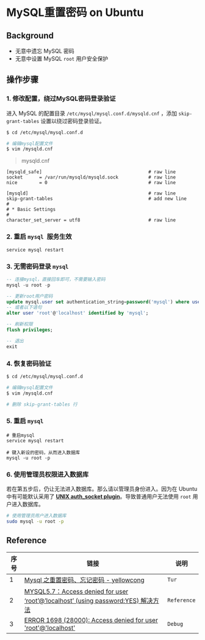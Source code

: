 # MySQL重置密码 on Ubuntu

## Background

- 无意中遗忘 MySQL 密码
- 无意中设置 MySQL `root` 用户安全保护



## 操作步骤

### 1. 修改配置，绕过MySQL密码登录验证

进入 MySQL 的配置目录 `/etc/mysql/mysql.conf.d/mysqld.cnf` ，添加 `skip-grant-tables` 设置以绕过密码登录验证。

```bash
$ cd /etc/mysql/mysql.conf.d

# 编辑mysql配置文件
$ vim /mysqld.cnf
```

> mysqld.cnf

```
[mysqld_safe]										# raw line
socket      = /var/run/mysqld/mysqld.sock			# raw line
nice        = 0										# raw line

[mysqld]											# raw line
skip-grant-tables									# add new line             
#
# * Basic Settings
#
character_set_server = utf8							# raw line
```



### 2. 重启 `mysql `服务生效

    service mysql restart



### 3. 无需密码登录 `mysql`

```sql
-- 连接mysql，直接回车即可，不需要输入密码
mysql -u root -p

-- 更新root用户密码
update mysql.user set authentication_string=password('mysql') where user='root' and Host = 'localhost';
-- 或者以下语句
alter user 'root'@'localhost' identified by 'mysql';

-- 刷新权限
flush privileges;

-- 退出
exit
```



### 4. 恢复密码验证

```bash
$ cd /etc/mysql/mysql.conf.d

# 编辑mysql配置文件
$ vim /mysqld.cnf

# 删除 skip-grant-tables 行
```



### 5. 重启 `mysql`

    # 重启mysql
    service mysql restart
    
    # 键入新设的密码，从而进入数据库
    mysql -u root -p



### 6. 使用管理员权限进入数据库

若在第五步后，仍让无法进入数据库。那么请以管理员身份进入。因为在 Ubuntu 中有可能默认采用了 **[UNIX auth_socket plugin](https://dev.mysql.com/doc/mysql-security-excerpt/5.5/en/socket-pluggable-authentication.html)**。导致普通用户无法使用 `root` 用户进入数据库。

```bash
# 使用管理员用户进入数据库
sudo mysql -u root -p
```



## Reference

| 序号 | 链接                                                         | 说明        |
| ---- | ------------------------------------------------------------ | ----------- |
| 1    | [Mysql 之重置密码、忘记密码 - yellowcong](https://blog.csdn.net/yelllowcong/article/details/79641313) | `Tur`       |
| 2    | [MYSQL5.7：Access denied for user ‘root’@’localhost’ (using password:YES) 解决方法](http://blog.csdn.net/wzhedward/article/details/71036689) | `Reference` |
| 3    | [ERROR 1698 (28000): Access denied for user 'root'@'localhost'](https://stackoverflow.com/questions/41645309/mysql-error-access-denied-for-user-rootlocalhost) | `Debug`     |








